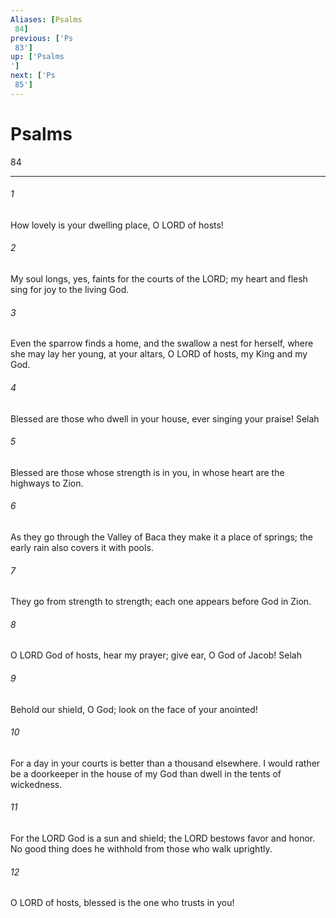 ```yaml
---
Aliases: [Psalms 84]
previous: ['Ps 83']
up: ['Psalms']
next: ['Ps 85']
---
```

# Psalms 84

***
 

###### 1 
How lovely is your dwelling place,  O LORD of hosts!   

###### 2 
My soul longs, yes, faints  for the courts of the LORD;  my heart and flesh sing for joy  to the living God.  

###### 3 
Even the sparrow finds a home,  and the swallow a nest for herself,  where she may lay her young,  at your altars, O LORD of hosts,  my King and my God.   

###### 4 
Blessed are those who dwell in your house,  ever singing your praise! Selah  

###### 5 
Blessed are those whose strength is in you,  in whose heart are the highways to Zion.   

###### 6 
As they go through the Valley of Baca  they make it a place of springs;  the early rain also covers it with pools.   

###### 7 
They go from strength to strength;  each one appears before God in Zion.  

###### 8 
O LORD God of hosts, hear my prayer;  give ear, O God of Jacob! Selah   

###### 9 
Behold our shield, O God;  look on the face of your anointed!  

###### 10 
For a day in your courts is better  than a thousand elsewhere.  I would rather be a doorkeeper in the house of my God  than dwell in the tents of wickedness.   

###### 11 
For the LORD God is a sun and shield;  the LORD bestows favor and honor.  No good thing does he withhold  from those who walk uprightly.   

###### 12 
O LORD of hosts,  blessed is the one who trusts in you!
